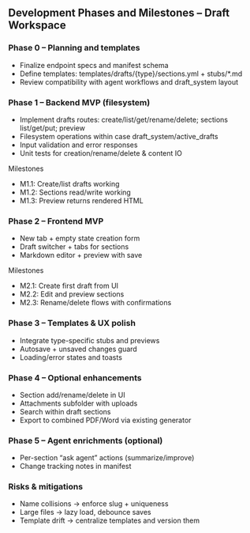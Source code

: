 ## Development Phases and Milestones – Draft Workspace

### Phase 0 – Planning and templates
- Finalize endpoint specs and manifest schema
- Define templates: templates/drafts/{type}/sections.yml + stubs/*.md
- Review compatibility with agent workflows and draft_system layout

### Phase 1 – Backend MVP (filesystem)
- Implement drafts routes: create/list/get/rename/delete; sections list/get/put; preview
- Filesystem operations within case draft_system/active_drafts
- Input validation and error responses
- Unit tests for creation/rename/delete & content IO

Milestones
- M1.1: Create/list drafts working
- M1.2: Sections read/write working
- M1.3: Preview returns rendered HTML

### Phase 2 – Frontend MVP
- New tab + empty state creation form
- Draft switcher + tabs for sections
- Markdown editor + preview with save

Milestones
- M2.1: Create first draft from UI
- M2.2: Edit and preview sections
- M2.3: Rename/delete flows with confirmations

### Phase 3 – Templates & UX polish
- Integrate type-specific stubs and previews
- Autosave + unsaved changes guard
- Loading/error states and toasts

### Phase 4 – Optional enhancements
- Section add/rename/delete in UI
- Attachments subfolder with uploads
- Search within draft sections
- Export to combined PDF/Word via existing generator

### Phase 5 – Agent enrichments (optional)
- Per-section “ask agent” actions (summarize/improve)
- Change tracking notes in manifest

### Risks & mitigations
- Name collisions → enforce slug + uniqueness
- Large files → lazy load, debounce saves
- Template drift → centralize templates and version them

